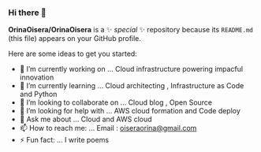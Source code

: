 ### Hi there 👋


**OrinaOisera/OrinaOisera** is a ✨ _special_ ✨ repository because its `README.md` (this file) appears on your GitHub profile.

Here are some ideas to get you started:

- 🔭 I’m currently working on ... Cloud infrastructure powering impacful innovation
- 🌱 I’m currently learning ... Cloud architecting , Infrastructure as Code and Python
- 👯 I’m looking to collaborate on ... Cloud blog , Open Source
- 🤔 I’m looking for help with ... AWS cloud formation and Code deploy
- 💬 Ask me about ... Cloud  and AWS  cloud
- 📫 How to reach me: ... Email : oiseraorina@gmail.com
- ⚡ Fun fact: ... I write poems

